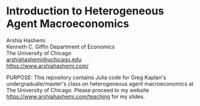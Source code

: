 # Introduction to Heterogeneous Agent Macroeconomics
Arshia Hashemi  
Kenneth C. Giffin Department of Economics  
The University of Chicago  
arshiahashemi@uchicago.edu  
https://www.arshiahashemi.com/ 

PURPOSE: This repository contains Julia code for Greg Kaplan's undergraduate/master's class on heterogeneous agent macroeconomics at The University of Chicago. Please proceed to my website https://www.arshiahashemi.com/teaching for my slides.
